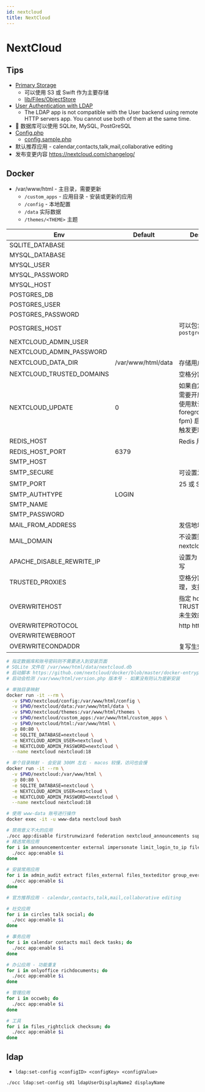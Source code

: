```yaml
---
id: nextcloud
title: NextCloud
---
```


# NextCloud

## Tips

- [Primary Storage](https://docs.nextcloud.com/server/11/admin_manual/configuration_files/primary_storage.html)
  - 可以使用 S3 或 Swift 作为主要存储
  - [lib/Files/ObjectStore](https://github.com/nextcloud/server/tree/master/lib/private/Files/ObjectStore)
- [User Authentication with LDAP](https://docs.nextcloud.com/server/11/admin_manual/configuration_user/user_auth_ldap.html)
  - The LDAP app is not compatible with the User backend using remote HTTP servers app. You cannot use both of them at the same time.
-  数据库可以使用 SQLite, MySQL, PostGreSQL
- [Config.php](https://docs.nextcloud.com/server/12/admin_manual/configuration_server/config_sample_php_parameters.html)
  - [config.sample.php](https://github.com/nextcloud/server/blob/master/config/config.sample.php)
- 默认推荐应用 - calendar,contacts,talk,mail,collaborative editing
- 发布变更内容 https://nextcloud.com/changelog/

## Docker

- /var/www/html - 主目录，需要更新
  - `/custom_apps` - 应用目录 - 安装或更新的应用
  - `/config` - 本地配置
  - `/data` 实际数据
  - `/themes/<THEME>` 主题

| Env                       | Default            | Description                                                                                    |
| ------------------------- | ------------------ | ---------------------------------------------------------------------------------------------- |
| SQLITE_DATABASE           |
| MYSQL_DATABASE            |
| MYSQL_USER                |
| MYSQL_PASSWORD            |
| MYSQL_HOST                |
| POSTGRES_DB               |
| POSTGRES_USER             |
| POSTGRES_PASSWORD         |
| POSTGRES_HOST             |                    | 可以包含端口，例如 `postgres:5432`                                                             |
| NEXTCLOUD_ADMIN_USER      |
| NEXTCLOUD_ADMIN_PASSWORD  |
| NEXTCLOUD_DATA_DIR        | /var/www/html/data | 存储用户数据的目录                                                                             |
| NEXTCLOUD_TRUSTED_DOMAINS |                    | 空格分割可信域名                                                                               |
| NEXTCLOUD_UPDATE          | 0                  | 如果自定义命令启动需要开启才会更新，使用默认 (apache-foreground, php-fpm) 启动的时候会触发更新 |
| REDIS_HOST                |                    | Redis 用于文件锁                                                                               |
| REDIS_HOST_PORT           | 6379               |
| SMTP_HOST                 |
| SMTP_SECURE               |                    | 可设置为 ssl                                                                                   |
| SMTP_PORT                 |                    | 25 或 SSL 456                                                                                  |
| SMTP_AUTHTYPE             | LOGIN              |
| SMTP_NAME                 |                    |
| SMTP_PASSWORD             |                    |
| MAIL_FROM_ADDRESS         |                    | 发信地址                                                                                       |
| MAIL_DOMAIN               |                    | 不设置则为 nextcloud 的域名                                                                    |
| APACHE_DISABLE_REWRITE_IP |                    | 设置为 1 禁用 IP 重写                                                                          |
| TRUSTED_PROXIES           |                    | 空格分割的可信代理，支持 CIDR                                                                  |
| OVERWRITEHOST             |                    | 指定 host，用于 TRUSTED_PROXIES 未生效的时候                                                   |
| OVERWRITEPROTOCOL         |                    | http https                                                                                     |
| OVERWRITEWEBROOT          |                    |
| OVERWRITECONDADDR         |                    | 复写生效的来源地址                                                                             |

```bash
# 指定数据库和账号密码则不需要进入到安装页面
# SQLite 文件在 /var/www/html/data/nextcloud.db
# 启动脚本 https://github.com/nextcloud/docker/blob/master/docker-entrypoint.sh
# 启动会检测 /var/www/html/version.php 版本号 - 如果没有则认为是新安装

# 单独目录映射
docker run -it --rm \
  -v $PWD/nextcloud/config:/var/www/html/config \
  -v $PWD/nextcloud/data:/var/www/html/data \
  -v $PWD/nextcloud/themes:/var/www/html/themes \
  -v $PWD/nextcloud/custom_apps:/var/www/html/custom_apps \
  -v $PWD/nextcloud/html:/var/www/html \
  -p 80:80 \
  -e SQLITE_DATABASE=nextcloud \
  -e NEXTCLOUD_ADMIN_USER=nextcloud \
  -e NEXTCLOUD_ADMIN_PASSWORD=nextcloud \
  --name nextcloud nextcloud:18

# 单个目录映射 - 会安装 300M 左右 - macos 较慢，访问也会慢
docker run -it --rm \
  -v $PWD/nextcloud:/var/www/html \
  -p 80:80 \
  -e SQLITE_DATABASE=nextcloud \
  -e NEXTCLOUD_ADMIN_USER=nextcloud \
  -e NEXTCLOUD_ADMIN_PASSWORD=nextcloud \
  --name nextcloud nextcloud:18

# 使用 www-data 账号进行操作
docker exec -it -u www-data nextcloud bash

# 禁用意义不大的应用
./occ app:disable firstrunwizard federation nextcloud_announcements support survey_client updatenotification
# 精选常用应用
for i in announcementcenter external impersonate limit_login_to_ip files_automatedtagging files_accesscontrol groupfolders notes user_ldap user_saml; do 
  ./occ app:enable $i
done

# 安装常用应用
for i in admin_audit extract files_external files_texteditor group_everyone metadata user_ldap user_saml; do 
  ./occ app:enable $i
done

# 官方推荐应用 - calendar,contacts,talk,mail,collaborative editing

# 社交应用
for i in circles talk social; do 
  ./occ app:enable $i
done

# 事务应用
for i in calendar contacts mail deck tasks; do 
  ./occ app:enable $i
done

# 办公应用 - 功能重复
for i in onlyoffice richdocuments; do 
  ./occ app:enable $i
done

# 管理应用
for i in occweb; do 
  ./occ app:enable $i
done

# 工具
for i in files_rightclick checksum; do 
  ./occ app:enable $i
done
```

## ldap
* `ldap:set-config <configID> <configKey> <configValue>`

```bash
./occ ldap:set-config s01 ldapUserDisplayName2 displayName
```
